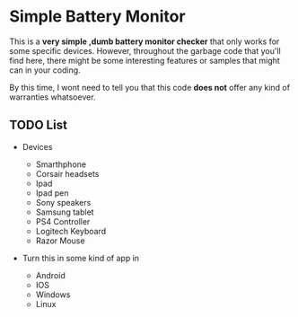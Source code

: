 # Simple Battery Monitor

This is a **very simple ,dumb battery monitor checker** that only works for some specific devices. However, throughout the garbage code that you'll find here, there might be some interesting features or samples that might can in your coding.

By this time, I wont need to tell you that this code **does not** offer any kind of warranties whatsoever.

## TODO List

- Devices
    - Smarthphone
    - Corsair headsets
    - Ipad 
    - Ipad pen
    - Sony speakers
    - Samsung tablet
    - PS4 Controller
    - Logitech Keyboard
    - Razor Mouse

- Turn this in some kind of app in 
    - Android
    - IOS
    - Windows 
    - Linux



